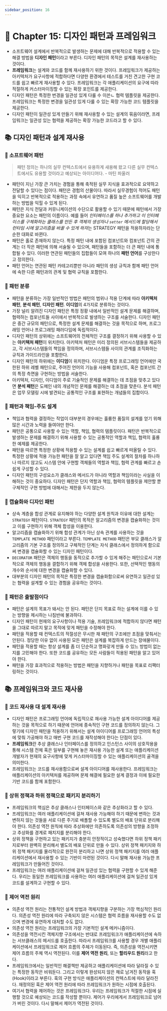 ```yaml
---
sidebar_position: 16
---
```


# 🌈 Chapter 15: 디자인 패턴과 프레임워크

- 소프트웨어 설계에서 반복적으로 발생하는 문제에 대해 반복적으로 적용할 수 있는 해결 방법을 **디자인 패턴**이라고 부른다. 디자인 패턴의 목적은 설계를 재사용하는 것이다.
- **프레임워크**는 설계와 코드를 함께 재사용하기 위한 것이다. 프레임워크가 제공하는 아키텍처가 요구사항에 적합하다면 다양한 환경에서 테스트를 거친 견고한 구현 코드를 쉽고 빠르게 재사용할 수 있다. 프레임워크는 각 애플리케이션의 요구에 따라 적절하게 커스터마이징할 수 있는 확장 포인트를 제공한다.
- 디자인 패턴은 특정한 번경을 일관성 있게 다룰 수 이쓴ㄴ 협력 템플릿을 제공한다. 프레임워크는 특정한 변경을 일관성 있게 다룰 수 있는 확장 가능한 코드 템플릿을 제공한다.
- 디자인 패턴이 일관성 있게 만들기 위해 재사용할 수 있는 설계의 묶음이라면, 프레임워크는 일관성 있는 협력을 제공하는 확장 가능한 코드라고 할 수 있다.

## 📚 디자인 패턴과 설계 재사용

### 🎈 소프트웨어 패턴

> 패턴 정의는 하나의 실무 컨텍스트에서 유용하게 새용해 왔고 다른 실무 컨텍스트에서도 유용할 것이라고 예상되는 아이디어다. - 마틴 파울러

- 패턴이 지닌 가장 큰 가치는 경험을 통해 축적된 실무 지식을 효과적으로 요약하고 전달할 수 있다는 점이다. 패턴은 경험의 산물이다. 따라서 실무경험이 적어도 패턴을 익히고 반복적으로 적용하는 과정 속에서 유연하고 품질 높은 소프트웨어를 개발하는 방법을 익힐 수 있게 된다.
- 패턴은 지식 전달과 커뮤니케이션의 수단으로 활용할 수 있기 때문에 패턴에서 가장 중요한 요소는 패턴의 이름이다. 예를 들어 *인터페이스를 하나 추가하고 이 인터페이스를 구체화하는 쿨래스를 만든 후 객체의 생성자나 `setter` 메서드에 할당해서 런타임 시에 알고리즘을 바꿀 수 있게 하자*는 STRATEGY 패턴을 적용하자라는 단순한 대화로 바뀐다.
- 패턴은 홀로 존재하지 않는다. 특정 패턴 내에 포함된 컴포넌트와 컴포넌트 간의 관계는 더 작은 패턴에 의해 서술될 수 있으며, 패턴들을 포함하는 더 큰 패턴 내에 통합될 수 있다. 이러한 연관된 패턴들의 집합들이 모여 하나의 **패턴 언어**를 구상한다고 정의한다.
- 패턴 언어는 연관된 패턴 카테고리뿐만 아니라 패턴의 생성 규칙과 함께 패턴 언어에 속한 다른 패턴과의 관계 및 협력 규칙을 포함한다.

### 🎈 패턴 분류
- 패턴을 분류하는 가장 일반적인 방법은 패턴의 범위나 적용 단계에 따라 **아키텍처 패턴**, **분석 패턴**, **디자인 패턴**. **이디엄**의 4가지로 분류하는 것이다.
- 가장 널리 알려진 디자인 패턴은 특정 정황 내에서 일반적인 설계 문제를 해결하며, 협력하는 컴포넌트들 사이에서 반복적으로 발생하는 구조를 서술한다. 디자인 패턴은 중간 규모의 패턴으로, 특정한 설계 문제를 해결하는 것을 목적으로 하며, 프로그래밍 언어나 프로그래밍 패러다임에 독립적이다.
- 디자인 패턴의 상위에는 소프트웨어의 전체적인 구조를 결정하기 위해 사용할 수 있는 **아키텍처 패턴**이 위치한다. 아키텍처 패턴은 미리 정의된 서브시스템들을 제공하고, 각 서브시스템들의 책임을 정의하며, 서브시스템들 사이의 관계를 조직화하는 규칙과 가이드라인을 포함한다.
- 디자인 패턴의 하위에는 **이디엄**이 위치한다. 이디엄운 특정 프로그래밍 언어에만 국한된 하위 레벨 패턴으로, 주어진 언어의 기능을 사용해 컴포넌트, 혹은 컴포넌트 간의 특정 측면을 구현하는 방법을 서술한다.
- 아키텍처, 디자인, 이디엄이 주로 기술적인 문제를 해결하는 데 초점을 맞추고 있다면 **분석 패턴**은 도메인 내의 개념적인 문제를 해결하는 데 초점을 맞춘다. 분석 패턴은 업무 모델링 시에 발견되는 공통적인 구조를 표현하는 개념들의 집합이다.

### 🎈 패턴과 책임-주도 설계
- 책임과 협력을 결정하는 작업이 대부분의 경우에는 훌륭한 품질의 설계를 얻기 위해 많은 시간과 노력을 들여야만 한다.
- 패턴은 공통으로 사용할 수 있는 역할, 책임, 협력의 템플릿이다. 패턴은 반복적으로 발생하는 문제를 해결하기 위해 사용할 수 있는 공통적인 역할과 책임, 협력의 훌륭한 예제를 제공한다.
- 패턴을 따르면 특정한 상황에 적용할 수 있는 설계를 쉽고 빠르게 떠올릴 수 있다. 특정한 상황에 적용 가능한 패턴을 잘 알고 있다면 책임 주도 설계의 절차를 하나하나 따르지 않고도 시스템 안에 구현할 객체들의 역할과 책임, 협력 관계를 빠르고 손쉽게 구성할 수 있다.
- 디자인 패턴의 구성요소가 클래스와 메서드가 아니라 역할과 책임이라는 사실을 이해하는 것이 중요하다. 디자인 패턴은 단지 역할과 책임, 협력의 템플릿을 제안할 뿐 구체적인 구현 방법에 대해서는 제한을 두지 않는다.

### 🎈 캡슐화와 디자인 패턴
- 상속 계층을 합성 관계로 유지해야 하는 다양한 설계 원칙과 이유에 대한 설계는 `STRATEGY` 패턴이다. `STRATEGY` 패턴의 목적은 알고리즘의 변경을 캡슐화하는 것이고 이를 구현하기 위해 객체 합성을 이용한다.
- 알고리즘을 캡슐화하기 위해 합성 관계가 아닌 상속 관계를 사용하는 것을 `TEMPLATE METHOD` 패턴이라고 부른다. `TEMPLATE METHOD` 패턴은 부모 클래스가 알고리즘의 기본 구조를 정의하고 구체적인 단계는 자식 클래스에서 정의하게 함으로써 변경을 캡슐화할 수 있는 디자인 패턴이다.
- `DECORATOR` 패턴은 객체의 행동을 동적으로 추가할 수 있게 해주는 패턴으로서 기본적으로 객체의 행동을 결합하기 위해 객체 합성을 사용한다. 또한, 선택적인 행동의 개수와 순서에 대한 변경을 캡슐화할 수 있다.
- 대부분의 디자인 패턴의 목적은 특정한 변경을 캡슐화함으로써 유연하고 일관성 있는 협력을 설계할 수 있는 경험을 공유하는 것이다.

### 🎈 패턴은 출발점이다
- 패턴은 설계의 목표가 돼서는 안 된다. 패턴은 단지 목표로 하는 설계에 이를 수 있는 방향을 제시하는 나침반에 불과하다.
- 디자인 패턴이 현재의 요구사항이나 적용 기술, 프레임워크에 적합하지 않다면 패턴을 그대로 따르지 말고 목적에 맞게 패턴을 수정해야 한다.
- 패턴을 적용할 때 컨텍스트의 적절성은 무시한 채 패턴의 구조에만 초점을 맞춰서는 안된다. 정당한 이유 없이 사용된 모든 패턴은 설계를 복잡하게 만드는 장애물이다.
- 패턴을 적용할 때는 항상 설계를 좀 더 단순하고 명화갛게 만들 수 있느 방법이 없는지를 고민해야 한다. 또한 코드를 공유하는 모든 사람들이 적용된 패턴을 알고 있어야 한다.
- 패턴을 가장 효과적으로 적용하는 방법은 패턴을 지향하거나 패턴을 목표로 리팩터링하는 것이다.

## 📚 프레임워크와 코드 재사용

### 🎈 코드 재사용 대 설계 재사용
- 디자인 패턴은 프로그래밍 언어에 독립적으로 재사용 가능한 설계 아이디어를 제공하는 것을 목적으로 하기 때문에 언어에 종속적인 구현 코드를 정의하지 않는다. 그렇기에 디자인 패턴을 적용하기 위해서는 설계 아이디어를 프로그래밍 언어의 특성에 맞춰 가공해야 하고 매번 구현 코드를 재작성해야 한다는 단점이 있다.
- **프레임워크**란 추상 클래스나 인터페이스를 정의하고 인스턴스 사이의 상호작용을 통해 시스템 전체 혹은 일부를 구현해 놓은 재사용 가능한 설계 또는 애플리케이션 개발자가 현재의 요구사항에 맞게 커스터마이징할 수 있는 애플리케이션의 골격을 의미한다.
- 프레임워크는 코드를 재사용함으로써 설계 아이디어를 재사용한다. 프레임워크는 애플리케이션의 아키텍처를 제공하며 문제 해결에 필요한 설계 결정과 이에 필요한 기반 코드를 함께 포함한다.

### 🎈 상위 정책과 하위 정책으로 패키지 분리하기
- 프레임워크의 핵심은 추상 클래스나 인터페이스와 같은 추상화라고 할 수 있다.
- 프레임워크는 여러 애플리케이션에 걸쳐 재사용 가능해야 하기 때문에 변하는 것과 변하지 않는 것들을 서로 다른 주기로 배폴할 수 있도록 별도의 배포 단위로 분리해야 한다. 의존성 역전 원칙에 따라 추상화에만 의존하도록 의존성의 방향을 조정하고 추상화를 경계로 패치지를 분리해야 한다.
- 상위 정책을 구현하고 있는 패키지가 충분히 안정적이고 성숙했다면 하위 정책 패키지로부터 완벽히 분리해서 별도의 배포 단위로 만들 수 있다. 상위 정책 패키지와 하위 정책 패키지를 물리적으로 완전히 분리하고 나면 상위 정책 패키지를 여러 애플리케이션에서 재사용할 수 있는 기반이 마련된 것이다. 다시 말해 재사용 가능한 프레임워크가 만들어진 것이다.
- 프레임워크는 여러 애플리케이션에 걸쳐 일관성 있는 협력을 구현할 수 있게 해준다. 우리는 동일한 프레임워크를 사용하는 여러 애플리케이션에 걸쳐 일관성 있게 코드를 설계하고 구현할 수 있다.

### 🎈 제어 역전 원리
- 의존성 역전 원리는 전통적인 설계 방법과 객체지향을 구분하는 가장 핵심적인 원리다. 의존성 역전 원리에 따라 구축되지 않은 시스템은 협력 흐름을 재사용할 수도 없으며 변경에 유연하게 대처할 수도 없다.
- 의존성 역전 원리는 프레임워크의 가장 기본적인 설계 메커니즘이다.
- 의존성을 역전시킨 객체지향 구조에서는 반대로 프레임워크가 애플리케이션에 속하는 서브클래스의 메서드를 호출한다. 따라서 프레임워크를 사용할 경우 개별 애플리케이션에서 프레임워크로 제어 흐름의 주체가 이동된다. 즉, 의존성을 역전시키면 제어 흐름의 주체 역시 역전된다. 이를 **제어 역전 원리**, 또는 **할리우드 원리**라고 한다.
- 프레임워크에서는 일반적인 해결책만 제공하고 애플리케이션에 따라 달라질 수 있는 특정한 동작은 비워둔다. 그리고 이렇게 완성되지 않은 채로 남겨진 동작을 훅(Hook)이라고 부른다. 훅의 구현 방식은 애플리케이션의 컨텍스트에 따라 달라진다. 재정의된 훅은 제어 역전 원리에 따라 프레임워크가 원하는 시점에 호출된다.
- 여기서 협력을 제어하는 것은 프레임워크다. 우리는 프레임워크가 적절한 시점에 실행할 것으로 예상되는 코드를 작성할 뿐이다. 제어가 우리에게서 프레임워크로 넘어가 버린 것이다. 다시 말해서 제어가 역전된 것이다.
